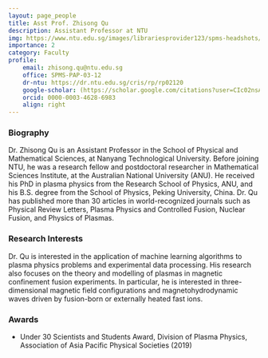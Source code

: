 ```yaml
---
layout: page_people
title: Asst Prof. Zhisong Qu
description: Assistant Professor at NTU
img: https://www.ntu.edu.sg/images/librariesprovider123/spms-headshots/qu-zhisong.tmb-0.jpg
importance: 2
category: Faculty
profile:
    email: zhisong.qu@ntu.edu.sg
    office: SPMS-PAP-03-12
    dr-ntu: https://dr.ntu.edu.sg/cris/rp/rp02120
    google-scholar: (https://scholar.google.com/citations?user=CIc02nsAAAAJ)
    orcid: 0000-0003-4628-6983
    align: right
---
```


### Biography
Dr. Zhisong Qu is an Assistant Professor in the School of Physical and Mathematical Sciences, at Nanyang Technological University. Before joining NTU, he was a research fellow and postdoctoral researcher in Mathematical Sciences Institute, at the Australian National University (ANU). He received his PhD in plasma physics from the Research School of Physics, ANU, and his B.S. degree from the School of Physics, Peking University, China. Dr. Qu has published more than 30 articles in world-recognized journals such as Physical Review Letters, Plasma Physics and Controlled Fusion, Nuclear Fusion, and Physics of Plasmas.

### Research Interests
Dr. Qu is interested in the application of machine learning algorithms to plasma physics problems and experimental data processing. His research also focuses on the theory and modelling of plasmas in magnetic confinement fusion experiments. In particular, he is interested in three-dimensional magnetic field configurations and magnetohydrodynamic waves driven by fusion-born or externally heated fast ions.

### Awards
- Under 30 Scientists and Students Award, Division of Plasma Physics, Association of Asia Pacific Physical Societies (2019)